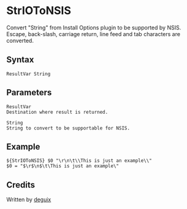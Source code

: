 # StrIOToNSIS

Convert "String" from Install Options plugin to be supported by NSIS. Escape, back-slash, carriage return, line feed and tab characters are converted.

## Syntax

    ResultVar String

## Parameters

    ResultVar
    Destination where result is returned.

    String
    String to convert to be supportable for NSIS.

## Example

    ${StrIOToNSIS} $0 "\r\n\t\\This is just an example\\"
    $0 = "$\r$\n$\t\This is just an example\"

## Credits

Written by [deguix][1]

[1]: http://nsis.sourceforge.net/User:Deguix